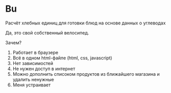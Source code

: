 # Bu
Расчёт хлебных единиц для готовки блюд на основе данных о углеводах

Да, это свой собственный велосипед.

Зачем?

1. Работает в браузере
2. Всё в одном html-файле (html, css, javascript)
3. Нет зависимостей
4. Не нужен доступ в интернет
5. Можно дополнить списоком продуктов из ближайшего магазина и удалить ненужные
6. Меня устраивает
